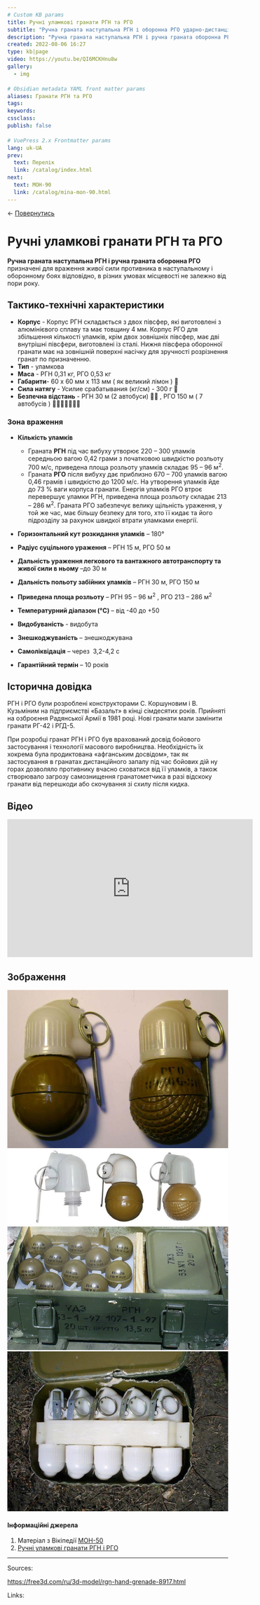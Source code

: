 ```yaml
---
# Custom KB params
title: Ручні уламкові гранати РГН та РГО
subtitle: "Ручна граната наступальна РГН і оборонна РГО ударно-дистанційна"
description: "Ручна граната наступальна РГН і ручна граната оборонна РГО – призначені для враження живої сили противника в наступальному і оборонному боях відповідно, в різних умовах місцевості в будь-яку пору року."
created: 2022-08-06 16:27
type: kb|page
video: https://youtu.be/QI6MCKHnu8w
gallery:
  - img

# Obsidian metadata YAML front matter params
aliases: Гранати РГН та РГО
tags:
keywords:
cssclass:
publish: false

# VuePress 2.x Frontmatter params
lang: uk-UA
prev:
  text: Перелік
  link: /catalog/index.html
next:
  text: МОН-90
  link: /catalog/mina-mon-90.html
---
```


← [Повернутись](./index.md)

# Ручні уламкові гранати РГН та РГО
**Ручна граната наступальна РГН і ручна граната оборонна РГО** призначені для враження живої сили противника в наступальному і оборонному боях відповідно, в різних умовах місцевості не залежно від пори року.

## Тактико-технічні характеристики

- **Корпус** -  Корпус РГН складається з двох півсфер, які виготовлені з алюмінієвого сплаву та має товщину 4 мм. Корпус РГО для збільшення кількості уламків, крім двох зовнішніх півсфер, має дві внутрішні півсфери, виготовлені із сталі. Нижня півсфера оборонної гранати має на зовнішній поверхні насічку для зручності розрізнення гранат по призначенню.
- **Тип** - уламкова
- **Маса** - РГН 0,31 кг, РГО 0,53 кг
- **Габарити**- 60 х 60 мм х 113 мм ( як великий лімон ) 🍋
- **Сила натягу** - Усилие срабатывания (кг/см) - 300 г 🐀
- **Безпечна відстань** - РГН 30 м (2 автобуси) 🚌🚌 , РГО 150 м ( 7 автобусів ) 🚌🚌🚌🚌🚌🚌🚌

### Зона враження

- **Кількість уламків** 
	 - Граната **РГН** під час вибуху утворює 220 – 300 уламків середньою вагою 0,42 грами з початковою швидкістю розльоту 700 м/с, приведена площа розльоту уламків складає 95 – 96 м<sup>2</sup>.
	 - Граната **РГО** після вибуху дає приблизно 670 – 700 уламків вагою 0,46 грамів і швидкістю до 1200 м/с. На утворення уламків йде до 73 % ваги корпуса гранати. Енергія уламків РГО втроє перевершує уламки РГН, приведена площа розльоту складає 213 – 286 м<sup>2</sup>. Граната РГО забезпечує велику щільність ураження, у той же час, має більшу безпеку для того, хто її кидає та його підрозділу за рахунок швидкої втрати уламками енергії.
- **Горизонтальний кут розкидання уламків** – 180°
- **Радіус суцільного ураження** – РГН 15 м, РГО 50 м
- **Дальність ураження легкового та вантажного автотранспорту та живої сили в ньому** –до 30 м
- **Дальність польоту забійних уламків** – РГН 30 м, РГО 150 м
- **Приведена площа розльоту** – РГН 95 – 96 м<sup>2</sup> , РГО 213 – 286 м<sup>2</sup>

- **Температурний діапазон (°C)** – від -40 до +50
- **Видобуваність** - видобута
- **Знешкоджуваність** – знешкоджувана
- **Самоліквідація** – через  3,2-4,2 с
- **Гарантійний термін** – 10 років

## Історична довідка

РГН і РГО були розроблені конструкторами С. Коршуновим і В. Кузьміним на підприємстві «Базальт» в кінці сімдесятих років. Прийняті на озброєння Радянської Армії в 1981 році. Нові гранати мали замінити гранати РГ-42 і РГД-5.

При розробці гранат РГН і РГО був врахований досвід бойового застосування і технології масового виробництва. Необхідність їх хокрема була продиктована «афганським досвідом», так як застосування в гранатах дистанційного запалу під час бойових дій ну горах дозволяло противнику вчасно сховатися від її уламків, а також створювало загрозу самознищення гранатометчика в разі відскоку гранати від перешкоди або скочування зі схилу після кидка.

## Відео

<iframe width="560" height="315" src="https://www.youtube.com/embed/9lgry2ScWgg" title="YouTube video player" frameborder="0" allow="accelerometer; autoplay; clipboard-write; encrypted-media; gyroscope; picture-in-picture" allowfullscreen></iframe>

## Зображення

![](./assets/img20220808164457.png)
![](./assets/img1.png)
![](./assets/img20220808164820.png)
![](./assets/img20220808164832.png)



#### Інформаційні джерела

1.  Матеріал з Вікіпедії [МОН-50](https://uk.wikipedia.org/wiki/%D0%9C%D0%9E%D0%9D-50)
2. [Ручні уламкові гранати РГН і РГО]( https://www.ukrmilitary.com/2020/10/rgn-rgo.html)






---------
Sources:

https://free3d.com/ru/3d-model/rgn-hand-grenade-8917.html

Links:


